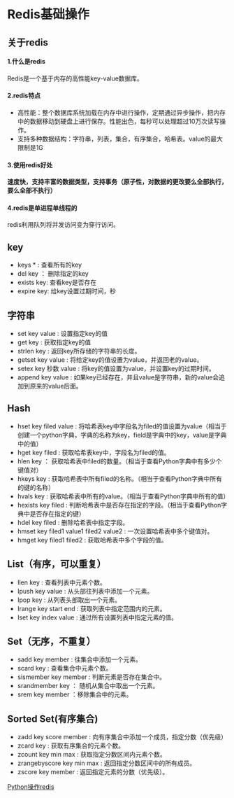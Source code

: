 # Redis基础操作

## 关于redis
#### 1.什么是redis
Redis是一个基于内存的高性能key-value数据库。
#### 2.redis特点
* 高性能：整个数据库系统加载在内存中进行操作，定期通过异步操作，把内存中的数据移动到硬盘上进行保存。性能出色，每秒可以处理超过10万次读写操作。
* 支持多种数据结构：字符串，列表，集合，有序集合，哈希表。value的最大限制是1G
#### 3.使用redis好处
**速度快，支持丰富的数据类型，支持事务（原子性，对数据的更改要么全部执行，要么全部不执行）**
#### 4.redis是单进程单线程的
redis利用队列将并发访问变为穿行访问。

## key
* keys * : 查看所有的key
* del key ： 删除指定的key
* exists key: 查看key是否存在
* expire key: 给key设置过期时间，秒

## 字符串
* set key value : 设置指定key的值
* get key : 获取指定key的值
* strlen key : 返回key所存储的字符串的长度。
* getset key value : 将给定key的值设置为value，并返回老的value。
* setex key 秒数 value : 将key的值设置为value，并设置key的过期时间。
* append key value : 如果key已经存在，并且value是字符串，新的value会追加到原来的value后面。
## Hash
* hset key filed value : 将哈希表key中字段名为filed的值设置为value（相当于创建一个python字典，字典的名称为key，field是字典中的key，value是字典中的值）
* hget key filed : 获取哈希表key中，字段名为filed的值。
* hlen key ： 获取哈希表中filed的数量。（相当于查看Python字典中有多少个键值对）
* hkeys key : 获取哈希表中所有filed的名称。（相当于查看Python字典中所有的键的名称）
* hvals key : 获取哈希表中所有的value。（相当于查看Python字典中所有的值）
* hexists key filed : 判断哈希表中是否存在指定的字段。（相当于查看Python字典中是否存在指定的键）
* hdel key filed : 删除哈希表中指定字段。
* hmset key filed1 value1 filed2 value2 : 一次设置哈希表中多个键值对。
* hmget key filed1 filed2 : 获取哈希表中多个字段的值。
## List（有序，可以重复）
* llen key : 查看列表中元素个数。
* lpush key value : 从头部往列表中添加一个元素。
* lpop key : 从列表头部取出一个元素。
* lrange key start end : 获取列表中指定范围内的元素。
* lset key index value : 通过所有设置列表中指定元素的值。
## Set（无序，不重复）
* sadd key member : 往集合中添加一个元素。
* scard key : 查看集合中元素个数。
* sismember key member : 判断元素是否存在集合中。
* srandmember key  ： 随机从集合中取出一个元素。
* srem key member ：移除集合中的元素。
## Sorted Set(有序集合)
* zadd key score member : 向有序集合中添加一个成员，指定分数（优先级）
* zcard key : 获取有序集合的元素个数。
* zcount key min max : 获取指定分数区间内元素个数。
* zrangebyscore key min max : 返回指定分数区间中的所有成员。
* zscore key member : 返回指定元素的分数（优先级）。

[Python操作redis](https://www.cnblogs.com/cnkai/p/7642787.html)

